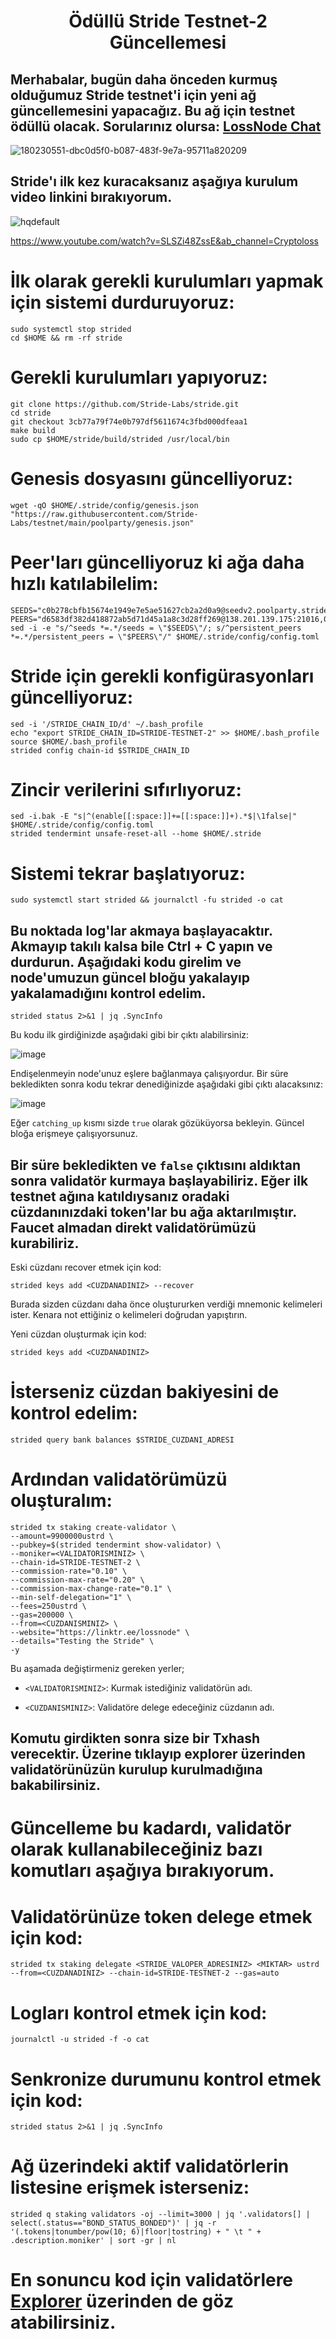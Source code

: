 <h1 align="center">Ödüllü Stride Testnet-2 Güncellemesi

## Merhabalar, bugün daha önceden kurmuş olduğumuz Stride testnet'i için yeni ağ güncellemesini yapacağız. Bu ağ için testnet ödüllü olacak. Sorularınız olursa: [LossNode Chat](https://t.me/LossNode)

![180230551-dbc0d5f0-b087-483f-9e7a-95711a820209](https://user-images.githubusercontent.com/101462877/181244736-f34b3814-9bfd-4390-8c4a-570f6eb2a985.png)


## Stride'ı ilk kez kuracaksanız aşağıya kurulum video linkini bırakıyorum. 


![hqdefault](https://user-images.githubusercontent.com/101462877/181249315-ecc0c4a0-92cf-4eb6-bff0-62477700ef0c.jpg)

https://www.youtube.com/watch?v=SLSZi48ZssE&ab_channel=Cryptoloss

# İlk olarak gerekli kurulumları yapmak için sistemi durduruyoruz:

```
sudo systemctl stop strided
cd $HOME && rm -rf stride
```

# Gerekli kurulumları yapıyoruz:

```
git clone https://github.com/Stride-Labs/stride.git
cd stride
git checkout 3cb77a79f74e0b797df5611674c3fbd000dfeaa1
make build
sudo cp $HOME/stride/build/strided /usr/local/bin
```

# Genesis dosyasını güncelliyoruz:

```
wget -qO $HOME/.stride/config/genesis.json "https://raw.githubusercontent.com/Stride-Labs/testnet/main/poolparty/genesis.json"
```


# Peer'ları güncelliyoruz ki ağa daha hızlı katılabilelim:

```
SEEDS="c0b278cbfb15674e1949e7e5ae51627cb2a2d0a9@seedv2.poolparty.stridenet.co:26656"
PEERS="d6583df382d418872ab5d71d45a1a8c3d28ff269@138.201.139.175:21016,05d7b774620b7afe28bba5fa9e002b436786d4c3@195.201.165.123:20086,d28cfff8b2fe03b597f67c96814fbfd19085b7c3@168.119.124.158:26656,a9687b78c13d39d2f96ec0905c6aa201671f61f0@78.107.234.44:25656,6922feb0ca2eab2be07d60fbfd275319bcd83ec9@77.244.66.222:26656,48b1310bc81deea3eb44173c5c26873c23565d33@34.135.129.186:26656,a3afae256ad780f873f85a0c377da5c8e9c28cb2@54.219.207.30:26656,dd93bd24192d8d3151264424e44b0f213d2334dc@162.55.173.64:26656,d46c3c3de3aacb7c75bbbbf1fe5c168f0c100f26@135.181.131.116:26683,c765007c489ddbcb80249579534e63d7a00407d0@65.108.225.158:22656"
sed -i -e "s/^seeds *=.*/seeds = \"$SEEDS\"/; s/^persistent_peers *=.*/persistent_peers = \"$PEERS\"/" $HOME/.stride/config/config.toml
```

# Stride için gerekli konfigürasyonları güncelliyoruz:

```
sed -i '/STRIDE_CHAIN_ID/d' ~/.bash_profile
echo "export STRIDE_CHAIN_ID=STRIDE-TESTNET-2" >> $HOME/.bash_profile
source $HOME/.bash_profile
strided config chain-id $STRIDE_CHAIN_ID
```

# Zincir verilerini sıfırlıyoruz:

```
sed -i.bak -E "s|^(enable[[:space:]]+=[[:space:]]+).*$|\1false|" $HOME/.stride/config/config.toml
strided tendermint unsafe-reset-all --home $HOME/.stride
```

# Sistemi tekrar başlatıyoruz:

```
sudo systemctl start strided && journalctl -fu strided -o cat
```

## Bu noktada log'lar akmaya başlayacaktır. Akmayıp takılı kalsa bile Ctrl + C yapın ve durdurun. Aşağıdaki kodu girelim ve node'umuzun güncel bloğu yakalayıp yakalamadığını kontrol edelim. 

```
strided status 2>&1 | jq .SyncInfo
```

Bu kodu ilk girdiğinizde aşağıdaki gibi bir çıktı alabilirsiniz:

![image](https://user-images.githubusercontent.com/101462877/181246588-cb7e6258-7d67-4fd3-ace2-d3a31a268468.png)

Endişelenmeyin node'unuz eşlere bağlanmaya çalışıyordur. Bir süre bekledikten sonra kodu tekrar denediğinizde aşağıdaki gibi çıktı alacaksınız:

![image](https://user-images.githubusercontent.com/101462877/181246869-10b3b014-9876-4bcf-a299-9d3257567034.png)

Eğer `catching_up` kısmı sizde `true` olarak gözüküyorsa bekleyin. Güncel bloğa erişmeye çalışıyorsunuz.


## Bir süre bekledikten ve `false` çıktısını aldıktan sonra validatör kurmaya başlayabiliriz. Eğer ilk testnet ağına katıldıysanız oradaki cüzdanınızdaki token'lar bu ağa aktarılmıştır. Faucet almadan direkt validatörümüzü kurabiliriz.

Eski cüzdanı recover etmek için kod:

```
strided keys add <CUZDANADINIZ> --recover
```

Burada sizden cüzdanı daha önce oluştururken verdiği mnemonic kelimeleri ister. Kenara not ettiğiniz o kelimeleri doğrudan yapıştırın.

Yeni cüzdan oluşturmak için kod:

```
strided keys add <CUZDANADINIZ>
```

# İsterseniz cüzdan bakiyesini de kontrol edelim:

```
strided query bank balances $STRIDE_CUZDANI_ADRESI
```

# Ardından validatörümüzü oluşturalım:

```
strided tx staking create-validator \
--amount=9900000ustrd \
--pubkey=$(strided tendermint show-validator) \
--moniker=<VALIDATORISMINIZ> \
--chain-id=STRIDE-TESTNET-2 \
--commission-rate="0.10" \
--commission-max-rate="0.20" \
--commission-max-change-rate="0.1" \
--min-self-delegation="1" \
--fees=250ustrd \
--gas=200000 \
--from=<CUZDANISMINIZ> \
--website="https://linktr.ee/lossnode" \
--details="Testing the Stride" \
-y
```

Bu aşamada değiştirmeniz gereken yerler;

- `<VALIDATORISMINIZ>`: Kurmak istediğiniz validatörün adı.

- `<CUZDANISMINIZ>`: Validatöre delege edeceğiniz cüzdanın adı.

## Komutu girdikten sonra size bir Txhash verecektir. Üzerine tıklayıp explorer üzerinden validatörünüzün kurulup kurulmadığına bakabilirsiniz.

# Güncelleme bu kadardı, validatör olarak kullanabileceğiniz bazı komutları aşağıya bırakıyorum.

# Validatörünüze token delege etmek için kod:

```
strided tx staking delegate <STRIDE_VALOPER_ADRESINIZ> <MIKTAR> ustrd --from=<CUZDANADINIZ> --chain-id=STRIDE-TESTNET-2 --gas=auto
```

# Logları kontrol etmek için kod:

```
journalctl -u strided -f -o cat
```

# Senkronize durumunu kontrol etmek için kod:

```
strided status 2>&1 | jq .SyncInfo
```

# Ağ üzerindeki aktif validatörlerin listesine erişmek isterseniz:

```
strided q staking validators -oj --limit=3000 | jq '.validators[] | select(.status=="BOND_STATUS_BONDED")' | jq -r '(.tokens|tonumber/pow(10; 6)|floor|tostring) + " \t " + .description.moniker' | sort -gr | nl
```

# En sonuncu kod için validatörlere [Explorer](https://stride.explorers.guru/validators) üzerinden de göz atabilirsiniz.
